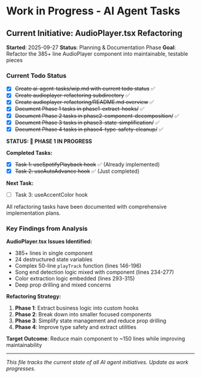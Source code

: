 # Work in Progress - AI Agent Tasks

## Current Initiative: AudioPlayer.tsx Refactoring

**Started**: 2025-09-27
**Status**: Planning & Documentation Phase
**Goal**: Refactor the 385+ line AudioPlayer component into maintainable, testable pieces

### Current Todo Status

- [x] ~~Create ai-agent-tasks/wip.md with current todo status~~ ✅
- [x] ~~Create audioplayer-refactoring subdirectory~~ ✅
- [x] ~~Create audioplayer-refactoring/README.md overview~~ ✅
- [x] ~~Document Phase 1 tasks in phase1-extract-hooks/~~ ✅
- [x] ~~Document Phase 2 tasks in phase2-component-decomposition/~~ ✅
- [x] ~~Document Phase 3 tasks in phase3-state-simplification/~~ ✅
- [x] ~~Document Phase 4 tasks in phase4-type-safety-cleanup/~~ ✅

**STATUS: 🚧 PHASE 1 IN PROGRESS**

**Completed Tasks:**
- [x] ~~Task 1: useSpotifyPlayback hook~~ ✅ (Already implemented)
- [x] ~~Task 2: useAutoAdvance hook~~ ✅ (Just completed)

**Next Task:**
- [ ] Task 3: useAccentColor hook

All refactoring tasks have been documented with comprehensive implementation plans.

### Key Findings from Analysis

**AudioPlayer.tsx Issues Identified:**
- 385+ lines in single component
- 24 destructured state variables
- Complex 50-line `playTrack` function (lines 146-196)
- Song end detection logic mixed with component (lines 234-277)
- Color extraction logic embedded (lines 293-315)
- Deep prop drilling and mixed concerns

**Refactoring Strategy:**
1. **Phase 1**: Extract business logic into custom hooks
2. **Phase 2**: Break down into smaller focused components
3. **Phase 3**: Simplify state management and reduce prop drilling
4. **Phase 4**: Improve type safety and extract utilities

**Target Outcome**: Reduce main component to ~150 lines while improving maintainability

---

*This file tracks the current state of all AI agent initiatives. Update as work progresses.*